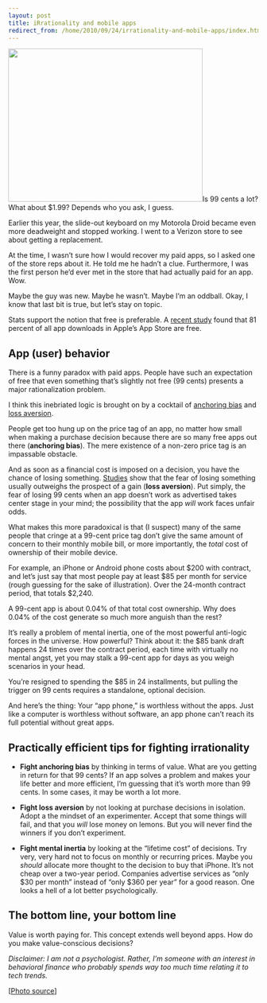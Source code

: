 ```yaml
---
layout: post
title: iRrationality and mobile apps
redirect_from: /home/2010/09/24/irrationality-and-mobile-apps/index.html
---
```

<p style="text-align: left;"><a href="/img/99centStore-Sign-pe.png"><img class="size-full wp-image-1550 aligncenter" title="99centStore Sign-pe" src="/img/99centStore-Sign-pe.png" alt="" width="391" height="308" /></a>Is 99 cents a lot? What about $1.99? Depends who you ask, I guess.</p>
<p>Earlier this year, the slide-out keyboard on my Motorola Droid became even more deadweight and stopped working.  I went to a Verizon store to see about getting a replacement.</p>
<p>At the time, I wasn’t sure how I would recover my paid apps, so I asked one of the store reps about it.  He told me he hadn’t a clue. Furthermore, I was the first person he’d ever met in the store that had actually paid for an app. Wow.</p>
<p>Maybe the guy was new.  Maybe he wasn’t.  Maybe I’m an oddball. Okay, I know that last bit is true, but let’s stay on topic.</p>
<p>Stats support the notion that free is preferable. A <a href="http://www.fiercemobilecontent.com/story/study-free-applications-make-81-app-store-downloads/2010-06-23">recent study</a> found that 81 percent of all app downloads in Apple’s App Store are free.</p>
<h2 id="appuserbehavior">App (user) behavior</h2>
<p>There is a funny paradox with paid apps.  People have such an expectation of free that even something that’s slightly not free (99 cents) presents a major rationalization problem.</p>
<p>I think this inebriated logic is brought on by a cocktail of <a href="http://en.wikipedia.org/wiki/Anchoring">anchoring bias</a> and <a href="http://en.wikipedia.org/wiki/Loss_aversion">loss aversion</a>.</p>
<p>People get too hung up on the price tag of an app, no matter how small when making a purchase decision because there are so many free apps out there (<strong>anchoring bias</strong>). The mere existence of a non-zero price tag is an impassable obstacle.</p>
<p>And as soon as a financial cost is imposed on a decision, you have the chance of losing something. <a href="http://loss-aversion.behaviouralfinance.net/">Studies</a> show that the fear of losing something usually outweighs the prospect of a gain (<strong>loss aversion</strong>). Put simply, the fear of losing 99 cents when an app doesn’t work as advertised takes center stage in your mind; the possibility that the app <em>will</em> work faces unfair odds.</p>
<p>What makes this more paradoxical is that (I suspect) many of the same people that cringe at a 99-cent price tag don’t give the same amount of concern to their monthly mobile bill, or more importantly, the <em>total</em> cost of ownership of their mobile device.</p>
<p>For example, an iPhone or Android phone costs about $200 with contract, and let’s just say that most people pay at least $85 per month for service (rough guessing for the sake of illustration).  Over the 24-month contract period, that totals $2,240.</p>
<p>A 99-cent app is about 0.04% of that total cost ownership. Why does 0.04% of the cost generate so much more anguish than the rest?</p>
<p>It’s really a problem of mental inertia, one of the most powerful anti-logic forces in the universe. How powerful? Think about it: the $85 bank draft happens 24 times over the contract period, each time with virtually no mental angst, yet you may stalk a 99-cent app for days as you weigh scenarios in your head.</p>
<p>You’re resigned to spending the $85 in 24 installments, but pulling the trigger on 99 cents requires a standalone, optional decision.</p>
<p>And here’s the thing: Your “app phone,” is worthless without the apps.  Just like a computer is worthless without software, an app phone can’t reach its full potential without great apps.</p>
<h2 id="practicallyefficienttipsforfightinglogicalfallacies">Practically efficient tips for fighting irrationality</h2>
<ul>
<li><strong>Fight anchoring bias</strong> by thinking in terms of value. What are you getting in return for that 99 cents?  If an app solves a problem and makes your life better and more efficient, I’m guessing that it’s worth more than 99 cents.  In some cases, it may be worth a lot more.</li>
</ul>
<ul>
<li><strong>Fight loss aversion</strong> by not looking at purchase decisions in isolation. Adopt a the mindset of an experimenter.  Accept that some things will fail, and that you <em>will</em> lose money on lemons. But you will never find the winners if you don’t experiment.</li>
</ul>
<ul>
<li><strong>Fight mental inertia</strong> by looking at the “lifetime cost” of decisions. Try very, very hard not to focus on monthly or recurring prices.  Maybe you <em>should</em> allocate more thought to the decision to buy that iPhone. It’s not cheap over a two-year period. Companies advertise services as “only $30 per month” instead of “only $360 per year” for a good reason. One looks a hell of a lot better psychologically.</li>
</ul>
<h2 id="thebottomlineyourbottomline">The bottom line, your bottom line</h2>
<p>Value is worth paying for. This concept extends well beyond apps. How do you make value-conscious decisions?</p>
<p><em>Disclaimer: I am not a psychologist. Rather, I’m someone with an interest in behavioral finance who probably spends way too much time relating it to tech trends.</em></p>
<p>[<a href="http://www.insidesocal.com/bargain/2008/12/cheap-holiday-supplies-at-the.html">Photo source</a>]</p>
